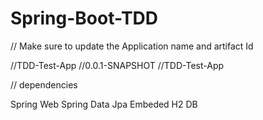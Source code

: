 # Spring-Boot-TDD

// Make sure to update the Application name and artifact Id

//<artifactId>TDD-Test-App</artifactId>
//<version>0.0.1-SNAPSHOT</version>
//<name>TDD-Test-App</name>

 // dependencies

 Spring Web 
 Spring Data Jpa
 Embeded H2 DB
